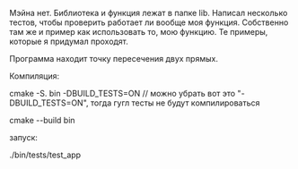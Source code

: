 Мэйна нет. Библиотека и функция лежат в папке lib. Написал несколько тестов, чтобы проверить работает ли вообще моя функция. Собственно там же и пример как использовать то, мою функцию. Те примеры, которые я придумал проходят.

Программа находит точку пересечения двух прямых.

Компиляция:

cmake -S. bin -DBUILD_TESTS=ON // можно убрать вот это "-DBUILD_TESTS=ON", тогда гугл тесты не будут компилироваться

cmake --build bin

запуск:

./bin/tests/test_app